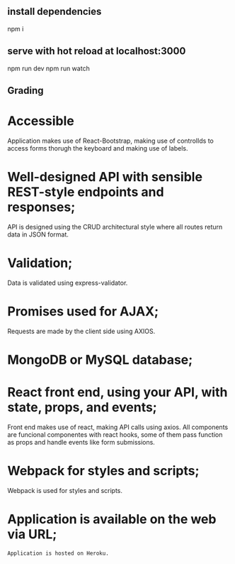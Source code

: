 ## install dependencies

npm i

## serve with hot reload at localhost:3000

npm run dev
npm run watch

## Grading

# Accessible

Application makes use of React-Bootstrap, making use of controlIds to access forms thorugh the keyboard and making use of labels.

# Well-designed API with sensible REST-style endpoints and responses;

API is designed using the CRUD architectural style where all routes return data in JSON format.

# Validation;

Data is validated using express-validator.

# Promises used for AJAX;

Requests are made by the client side using AXIOS.

# MongoDB or MySQL database;

# React front end, using your API, with state, props, and events;

Front end makes use of react, making API calls using axios. All components are funcional componentes with react hooks, some of them pass function as props and handle events like form submissions.

# Webpack for styles and scripts;

Webpack is used for styles and scripts.

# Application is available on the web via URL;

    Application is hosted on Heroku.

